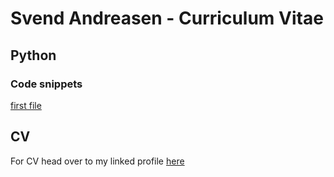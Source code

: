 # Svend Andreasen - Curriculum Vitae

## Python
### Code snippets
[first file](https://github.com/SvenneRag/FinanceExamples/blob/fd2ecb857dc550c71ecabaf55670d6df971cbd27/JypyterStockDataPart1.ipynb)



## CV
For CV head over to my linked profile [here](http://www.linkedin.com/in/svend-andreasen)


